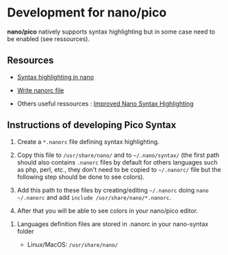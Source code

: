 # Development for nano/pico

**nano/pico** natively supports syntax highlighting but in some case need to be enabled (see ressources).

## Resources

* [Syntax highlighting in nano](https://askubuntu.com/questions/90013/how-do-i-enable-syntax-highlighting-in-nano)  

* [Write nanorc file](https://gist.github.com/mattcurrycom/9d692d5dbb758e0724881e2c4fb03ef4)  

* Others useful ressources : [Improved Nano Syntax Highlighting](https://github.com/AbhishekGhosh/nano-syntax-highlighting-iNano-/)  


## Instructions of developing Pico Syntax

1) Create a `*.nanorc` file defining syntax highlighting. 

2) Copy this file to `/usr/share/nano/` and to `~/.nano/syntax/` (the first path should also contains  `.nanorc` files by default for others languages such as php, perl, etc., they don't need to be copied to `~/.nanorc/` file but the following step should be done to see colors). 

3) Add this path to these files by creating/editing `~/.nanorc` doing `nano ~/.nanorc` and add `include /usr/share/nano/*.nanorc`.  

4) After that you will be able to see colors in your nano/pico editor.

1. Languages definition files are stored in <language>.nanorc in your nano-syntax folder
      * Linux/MacOS: `/usr/share/nano/`
 
